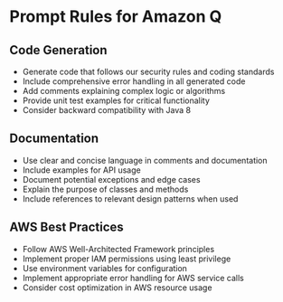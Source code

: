# Prompt Rules for Amazon Q

## Code Generation
- Generate code that follows our security rules and coding standards
- Include comprehensive error handling in all generated code
- Add comments explaining complex logic or algorithms
- Provide unit test examples for critical functionality
- Consider backward compatibility with Java 8

## Documentation
- Use clear and concise language in comments and documentation
- Include examples for API usage
- Document potential exceptions and edge cases
- Explain the purpose of classes and methods
- Include references to relevant design patterns when used

## AWS Best Practices
- Follow AWS Well-Architected Framework principles
- Implement proper IAM permissions using least privilege
- Use environment variables for configuration
- Implement appropriate error handling for AWS service calls
- Consider cost optimization in AWS resource usage